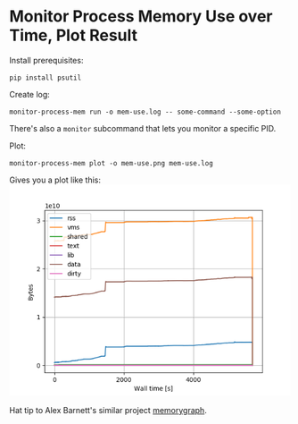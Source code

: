 # Monitor Process Memory Use over Time, Plot Result

Install prerequisites:
```
pip install psutil
```

Create log:
```
monitor-process-mem run -o mem-use.log -- some-command --some-option
```

There's also a `monitor` subcommand that lets you monitor a specific PID.

Plot:
```
monitor-process-mem plot -o mem-use.png mem-use.log
```
Gives you a plot like this:
![Plot of memory use over time](mem-use.png)

Hat tip to Alex Barnett's similar project [memorygraph](https://github.com/ahbarnett/memorygraph).
